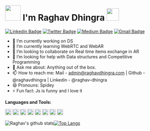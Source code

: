# <img src="https://i.pinimg.com/originals/00/4b/17/004b173f6e3d6843df10114e087f30a8.gif" width="50" height="50" /> I'm Raghav Dhingra <img src="https://media.tenor.com/images/3b388fe03da271d2674faf85eb7c3fcd/tenor.gif" width=40 height=40 /> 

[![Linkedin Badge](https://img.shields.io/badge/-RaghavDhingra-blue?style=social&logo=Linkedin&logoColor=blue&link=https://www.linkedin.com/in/raghav-dhingra)](https://www.linkedin.com/in/raghav-dhingra/)
[![Twitter Badge](https://img.shields.io/badge/-@raghavdhingra15-1ca0f1?style=social&logo=twitter&logoColor=blue&link=https://twitter.com/raghavdhingra15)](https://twitter.com/raghavdhingra15)
[![Medium Badge](https://img.shields.io/badge/-@raghav.dhingra15-03a57a?style=social&labelColor=black&logo=Medium&link=https://medium.com/@raghav.dhingra15)](https://medium.com/@raghav.dhingra15)
[![Gmail Badge](https://img.shields.io/badge/-GMail-c14438?style=social&logo=Gmail&logoColor=red&link=mailto:admin@raghavdhingra.com)](mailto:admin@raghavdhingra.com)

- 🔭 I’m currently working on DS
- 🌱 I’m currently learning WebRTC and WebAR
- 👯 I’m looking to collaborate on Real time items exchange in AR
- 🤔 I’m looking for help with Data structures and Competitive Programming
- 💬 Ask me about: Anything out of the box.
- 📫 How to reach me: Mail - admin@raghavdhingra.com | Github - @raghavdhingra | Linkedin - @raghav-dhingra
- 😄 Pronouns: Spidey
- ⚡ Fun fact: Js is funny and I love it


**Languages and Tools:**  

<code><img height="20" src="https://upload.wikimedia.org/wikipedia/commons/thumb/c/c3/Python-logo-notext.svg/165px-Python-logo-notext.svg.png"></code>
<code><img height="20" src="https://html5hive.org/wp-content/uploads/2014/06/js_800x800-619x619.jpg.webp"></code>
<code><img height="20" src="https://sentry.io/_assets/logos/django-f6f336cde20615169bbf4441c748188dd9903908bc6af952df3bd8f899c55a41.svg"></code>
<code><img height="20" src="https://upload.wikimedia.org/wikipedia/commons/thumb/a/a7/React-icon.svg/640px-React-icon.svg.png"></code>
<code><img height="20" src="https://sentry.io/_assets/logos/node-3424bd51a773808e4b2473878d45009ded79ac1a897b64de6fb68b8e0dd4a697.svg"></code>
<code><img height="20" src="https://www.oracle.com/a/ocom/img/obic-java-cup.svg"></code>
<code><img height="20" src="https://www.postgresql.org/media/img/about/press/elephant.png"></code>
<code><img height="20" src="https://avatars3.githubusercontent.com/u/18133"></code>


![Raghav's github stats](https://github-readme-stats.vercel.app/api?username=raghavdhingra&show_icons=true&theme=radical)[![Top Langs](https://github-readme-stats.vercel.app/api/top-langs/?username=raghavdhingra&layout=compact)](https://github.com/anuraghazra/github-readme-stats)

